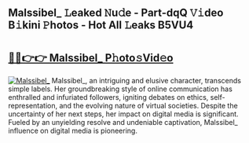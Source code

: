 ## Malssibel_ 𝙻eaked 𝙽u𝚍e - Part-dqQ 𝚅𝚒deo B𝚒kini 𝙿hotos - Hot All 𝙻eaks B5VU4

# <h2><a href="http://ld2sg47.urlbe.top/?page=Malssibel_">🔗🔗👉👉 Malssibel_ P𝚑oto𝚜Vid𝚎o</a></h2>

[![Malssibel_](https://i.imgur.com/eBuTRDB.gif)](http://ld2sg47.urlbe.top/?page=Malssibel_)
Malssibel_, an intriguing and elusive character, transcends simple labels. Her groundbreaking style of online communication has enthralled and infuriated followers, igniting debates on ethics, self-representation, and the evolving nature of virtual societies. Despite the uncertainty of her next steps, her impact on digital media is significant. Fueled by an unyielding resolve and undeniable captivation, Malssibel_ influence on digital media is pioneering.
